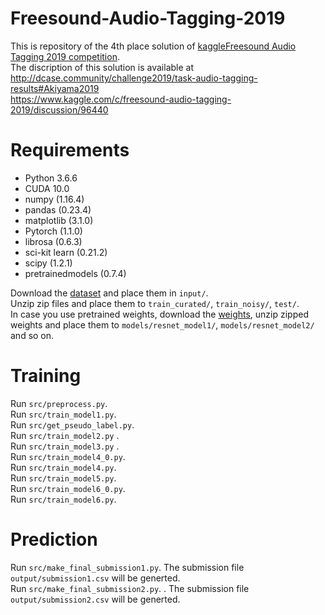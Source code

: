 # Freesound-Audio-Tagging-2019

This is repository of the 4th place solution of
 [kaggleFreesound Audio Tagging 2019 competition](https://www.kaggle.com/c/freesound-audio-tagging-2019/).  
The discription of this solution is available at  
http://dcase.community/challenge2019/task-audio-tagging-results#Akiyama2019  
https://www.kaggle.com/c/freesound-audio-tagging-2019/discussion/96440

# Requirements
- Python 3.6.6
- CUDA 10.0
- numpy (1.16.4)
- pandas (0.23.4)
- matplotlib (3.1.0)
- Pytorch (1.1.0)
- librosa (0.6.3)
- sci-kit learn (0.21.2)
- scipy (1.2.1)
- pretrainedmodels (0.7.4)

Download the [dataset](https://www.kaggle.com/c/freesound-audio-tagging-2019/data) 
and place them in `input/`.  
Unzip zip files and place them to `train_curated/`, `train_noisy/`, `test/`.   
In case you use pretrained weights, download the [weights](https://www.kaggle.com/osciiart/freesound2019-pretrained-weight-links), 
unzip zipped weights and place them to `models/resnet_model1/`, `models/resnet_model2/`  and so on.  

# Training
Run `src/preprocess.py`.  
Run `src/train_model1.py`.   
Run `src/get_pseudo_label.py`.   
Run `src/train_model2.py` .  
Run `src/train_model3.py` .  
Run `src/train_model4_0.py`.  
Run `src/train_model4.py`.  
Run `src/train_model5.py`.  
Run `src/train_model6_0.py`.  
Run `src/train_model6.py`.  

# Prediction
Run `src/make_final_submission1.py`. The submission file `output/submission1.csv` will be generted.   
Run `src/make_final_submission2.py`. . The submission file `output/submission2.csv` will be generted.      



